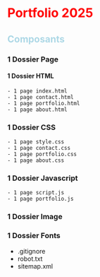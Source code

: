  # <font color='red'> Portfolio 2025 </font>

 ## <font color='lightblue'> Composants </font>

 ### 1 Dossier Page

  #### 1 Dossier HTML

    - 1 page index.html
    - 1 page contact.html
    - 1 page portfolio.html
    - 1 page about.html
  
 ### 1 Dossier CSS

    - 1 page style.css
    - 1 page contact.css
    - 1 page portfolio.css
    - 1 page about.css
  
 ### 1 Dossier Javascript

    - 1 page script.js
    - 1 page portfolio.js

### 1 Dossier Image
### 1 Dossier Fonts

  * .gitignore
  * robot.txt
  * sitemap.xml